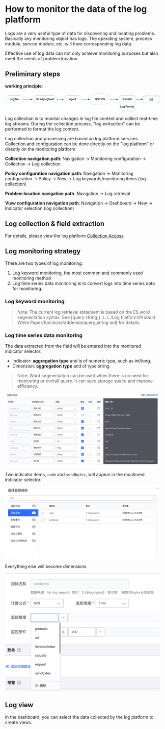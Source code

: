 # How to monitor the data of the log platform

Logs are a very useful type of data for discovering and locating problems. Basically any monitoring object has logs. The operating system, process module, service module, etc. will have corresponding log data.

Effective use of log data can not only achieve monitoring purposes but also meet the needs of problem location.

## Preliminary steps

**working principle**:

![-w2021](media/15766742025410.jpg)

Log collection is to monitor changes in log file content and collect real-time log streams. During the collection process, "log extraction" can be performed to format the log content.

Log collection and processing are based on log platform services. Collection and configuration can be done directly on the "log platform" or directly on the monitoring platform.

**Collection navigation path**: Navigation → Monitoring configuration → Collection → Log collection

**Policy configuration navigation path**: Navigation → Monitoring configuration → Policy → New → Log keywords/monitoring items (log collection)

**Problem location navigation path**: Navigation → Log retrieval

**View configuration navigation path**: Navigation → Dashboard → New → Indicator selection (log collection)


## Log collection & field extraction

For details, please view the log platform [Collection Access](../../../日志平台/产品白皮书/functions/addenda/query_string.md)

## Log monitoring strategy

There are two types of log monitoring:

1. Log keyword monitoring, the most common and commonly used monitoring method
2. Log time series data monitoring is to convert logs into time series data for monitoring.

### Log keyword monitoring

> Note: The current log retrieval statement is based on the ES word segmentation syntax. See [query string](../../../Log Platform/Product White Paper/functions/addenda/query_string.md) for details.

### Log time series data monitoring

The data extracted from the field will be entered into the monitored indicator selector.

* Indicator: **aggregation type** and is of numeric type, such as int/long.
* Dimension: **aggregation type** and of type string.

> Note: Word segmentation can be used when there is no need for monitoring or overall query. It can save storage space and improve efficiency.

![-w2021](media/15799535228554.jpg)

Two indicator items, `code` and `sendbytes`, will appear in the monitored indicator selector.

![-w2021](media/15799537658711.jpg)

Everything else will become dimensions

![-w2021](media/15799539578734.jpg)

## Log view

In the dashboard, you can select the data collected by the log platform to create views.